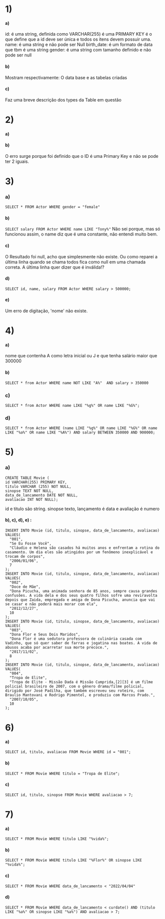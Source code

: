 
# 1)
#### a)
id: é uma string, definida como VARCHAR(255) é uma PRIMARY KEY é o que define que a id deve ser única e todos os itens devem possuir uma.
name: é uma string e não pode ser Null
birth_date: é um formato de data que tbm é uma string
gender: é uma string com tamanho definido e não pode ser null

#### b)
Mostram respectivamente: O data base e as tabelas criadas

#### c)
Faz uma breve descrição dos types da Table em questão

# 2) 
#### a)
#### b)
O erro surge porque foi definido que o ID é uma Primary Key e não se pode ter 2 iguais.

# 3)
### a)
```SELECT * FROM Actor WHERE gender = "female"```

#### b) 
```SELECT salary FROM Actor WHERE name LIKE "Tony%"```
Não sei porque, mas só funcionou assim, o name diz que é uma constante, não entendi muito bem.

#### c)
O Resultado foi null, acho que simplesmente não existe. Ou como reparei a última linha quando se chama todos fica como null em uma chamada correta. A última linha quer dizer que é inválida!?

#### d)
```SELECT id, name, salary FROM Actor WHERE salary > 500000;```


#### e) 
Um erro de digitação, 'nome' não existe.

# 4)
#### a)
nome que contenha A como letra inicial ou J e que tenha salário maior que 300000

#### b)
```SELECT * from Actor WHERE name NOT LIKE "A%"  AND salary > 350000```

### c) 
```SELECT * from Actor WHERE name LIKE "%g%" OR name LIKE "%G%";```

### d) 
```SELECT * from Actor WHERE (name LIKE "%g%" OR name LIKE "%G%" OR name LIKE "%a%" OR name LIKE "%A%") AND salary BETWEEN 350000 AND 900000;```

# 5)
### a)
```
CREATE TABLE Movie (
id VARCHAR(255) PRIMARY KEY,
titulo VARCHAR (255) NOT NULL, 
sinopse TEXT NOT NULL, 
data_de_lancamento DATE NOT NULL,    
avaliacao INT NOT NULL);
```
id e titulo são string. sinopse texto, lançamento é data e avaliação é numero

#### b), c), d), e) :

```
INSERT INTO Movie (id, titulo, sinopse, data_de_lancamento, avaliacao)
VALUES(
  "001", 
  "Se Eu Fosse Você",
  "Cláudio e Helena são casados há muitos anos e enfrentam a rotina do casamento. Um dia eles são atingidos por um fenômeno inexplicável e trocam de corpos",
  "2006/01/06", 
  7
);
INSERT INTO Movie (id, titulo, sinopse, data_de_lancamento, avaliacao)
VALUES(
  "002", 
  "Doce de Mãe",
  "Dona Picucha, uma animada senhora de 85 anos, sempre causa grandes confusões. A vida dela e dos seus quatro filhos sofre uma reviravolta depois que Zaida, empregada e amiga de Dona Picucha, anuncia que vai se casar e não poderá mais morar com ela",
  "2012/12/27", 
  10
);
INSERT INTO Movie (id, titulo, sinopse, data_de_lancamento, avaliacao)
VALUES(
  "003", 
  "Dona Flor e Seus Dois Maridos",
  "Dona Flor é uma sedutora professora de culinária casada com Vadinho, que só quer saber de farras e jogatina nas boates. A vida de abusos acaba por acarretar sua morte precoce.",
  "2017/11/02", 
  8
);
INSERT INTO Movie (id, titulo, sinopse, data_de_lancamento, avaliacao)
VALUES(
  "004", 
  "Tropa de Elite",
  "Tropa de Elite - Missão Dada é Missão Cumprida,[2][3] é um filme policial brasileiro de 2007, com o gênero drama/filme policial, dirigido por José Padilha, que também escreveu seu roteiro, com Braulio Mantovani e Rodrigo Pimentel, e produziu com Marcos Prado.",
  "2007/10/05", 
  10
);
```
# 6)
#### a)
```SELECT id, titulo, avaliacao FROM Movie WHERE id = "001";```

#### b)
```SELECT * FROM Movie WHERE titulo = "Tropa de Elite";```

#### c)
```SELECT id, titulo, sinopse FROM Movie WHERE avaliacao > 7;```

# 7)
#### a)
```SELECT * FROM Movie WHERE titulo LIKE "%vida%";```

#### b) 
```SELECT * FROM Movie WHERE titulo LIKE "%Flor%" OR sinopse LIKE "%vida%";```

#### c)
```SELECT * FROM Movie WHERE data_de_lancamento < "2022/04/04"```

#### d)
```SELECT * FROM Movie WHERE data_de_lancamento < curdate() AND (titulo LIKE "%a%" OR sinopse LIKE "%a%") AND avaliacao > 7;```
